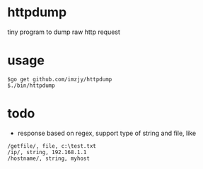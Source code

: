 # httpdump
tiny program to dump raw http request

# usage

```shell
$go get github.com/imzjy/httpdump
$./bin/httpdump
```

# todo

* response based on regex, support type of string and file, like

```text
/getfile/, file, c:\test.txt
/ip/, string, 192.168.1.1
/hostname/, string, myhost
```